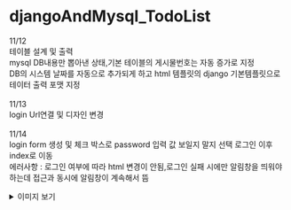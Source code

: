 # djangoAndMysql_TodoList
11/12<br>
테이블 설계 및 출력<br>
mysql DB내용만 뽑아낸 상태,기본 테이블의 게시물번호는 자동 증가로 지정
<br>DB의 시스템 날짜를 자동으로 추가되게 하고 html 템플릿의 django 기본템플릿으로 테이터 출력 포맷 지정
<br>
<br>
11/13 <br>login Url연결 및 디자인 변경
<br>
<br>
11/14 <br>login form 생성 및 체크 박스로 password 입력 값 보일지 말지 선택
로그인 이후 index로 이동<br>
에러사항 : 로그인 여부에 따라 html 변경이 안됨,로그인 실패 시에만 알림창을 띄워야하는데 접근과 동시에 알림창이 계속해서 뜸<br>

<details>
	<summary>이미지 보기</summary>
  	<div markdown="1">
      <img width="458" alt="스크린샷 2023-11-12 14 05 56" src="https://github.com/wngh1212/djangoAndMysql_blog/assets/88926634/17186ee1-e77b-4454-aaab-00b028037f8e">
<br> -> 디자인 변경 <br>
<img width="458" alt="스크린샷 2023-11-13 11 18 00" src="https://github.com/wngh1212/djangoAndMysql_blog/assets/88926634/79314096-91e8-4ef8-bbe1-74590e2d1ece">
<br>
<img width="438" alt="스크린샷 2023-11-12 15 48 55" src="https://github.com/wngh1212/djangoAndMysql_blog/assets/88926634/dfb66436-1b3b-48a5-9e1b-412ab7d4ef10"><br>
<img width="205" alt="스크린샷 2023-11-14 22 07 08" src="https://github.com/wngh1212/djangoAndMysql_blog/assets/88926634/e9cef83c-78b5-464a-9e48-51fdb8577f3d"><br>
<img width="297" alt="스크린샷 2023-11-14 22 07 00" src="https://github.com/wngh1212/djangoAndMysql_blog/assets/88926634/c5bf1f9a-d9a1-44df-8d1a-8afcf3d1597a">
  	</div>
</details>


